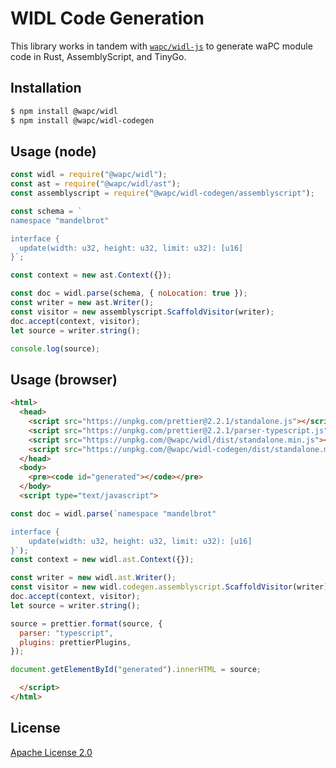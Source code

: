 # WIDL Code Generation

This library works in tandem with [`wapc/widl-js`](https://github.com/wapc/widl-js) to generate waPC
module code in Rust, AssemblyScript, and TinyGo.

## Installation

```sh
$ npm install @wapc/widl
$ npm install @wapc/widl-codegen
```

## Usage (node)

```js
const widl = require("@wapc/widl");
const ast = require("@wapc/widl/ast");
const assemblyscript = require("@wapc/widl-codegen/assemblyscript");

const schema = `
namespace "mandelbrot"

interface {
  update(width: u32, height: u32, limit: u32): [u16]
}`;

const context = new ast.Context({});

const doc = widl.parse(schema, { noLocation: true });
const writer = new ast.Writer();
const visitor = new assemblyscript.ScaffoldVisitor(writer);
doc.accept(context, visitor);
let source = writer.string();

console.log(source);
```

## Usage (browser)

```html
<html>
  <head>
    <script src="https://unpkg.com/prettier@2.2.1/standalone.js"></script>
    <script src="https://unpkg.com/prettier@2.2.1/parser-typescript.js"></script>
    <script src="https://unpkg.com/@wapc/widl/dist/standalone.min.js"></script>
    <script src="https://unpkg.com/@wapc/widl-codegen/dist/standalone.min.js"></script>
  </head>
  <body>
    <pre><code id="generated"></code></pre>
  </body>
  <script type="text/javascript">

const doc = widl.parse(`namespace "mandelbrot"

interface {
    update(width: u32, height: u32, limit: u32): [u16]
}`);
const context = new widl.ast.Context({});

const writer = new widl.ast.Writer();
const visitor = new widl.codegen.assemblyscript.ScaffoldVisitor(writer);
doc.accept(context, visitor);
let source = writer.string();

source = prettier.format(source, {
  parser: "typescript",
  plugins: prettierPlugins,
});

document.getElementById("generated").innerHTML = source;

  </script>
</html>
```

## License

[Apache License 2.0](https://choosealicense.com/licenses/apache-2.0/)